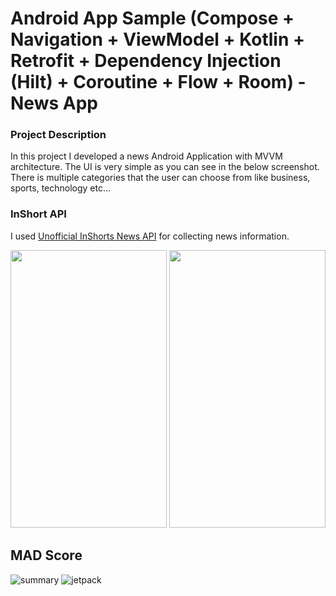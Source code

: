 # Android App Sample (Compose + Navigation + ViewModel + Kotlin + Retrofit + Dependency Injection (Hilt) + Coroutine + Flow + Room) - News App

### Project Description
In this project I developed a news Android Application with MVVM architecture. The UI is very simple as you can see in the below screenshot. There is multiple categories that the user can choose from like business, sports, technology etc... 

### InShort API
I used [Unofficial InShorts News API](https://github.com/cyberboysumanjay/Inshorts-News-API) for collecting news information.

<img src="https://github.com/Mouazkaadan/NewsAppExample/blob/master/data/Screenshot_2.png" width="250" height="444" />

<img src="https://github.com/Mouazkaadan/NewsAppExample/blob/master/data/Screenshot_1.png" width="250" height="444" />

## MAD Score
![summary](https://github.com/Mouazkaadan/NewsAppExample/blob/master/data/summary.png)
![jetpack](https://github.com/Mouazkaadan/NewsAppExample/blob/master/data/jetpack.png)
